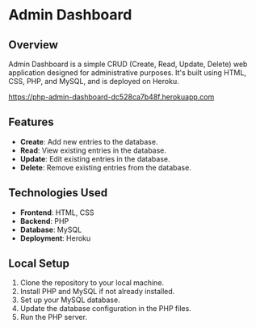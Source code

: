 # Admin Dashboard

## Overview

Admin Dashboard is a simple CRUD (Create, Read, Update, Delete) web application designed for administrative purposes. It's built using HTML, CSS, PHP, and MySQL, and is deployed on Heroku.

https://php-admin-dashboard-dc528ca7b48f.herokuapp.com

## Features

- **Create**: Add new entries to the database.
- **Read**: View existing entries in the database.
- **Update**: Edit existing entries in the database.
- **Delete**: Remove existing entries from the database.

## Technologies Used

- **Frontend**: HTML, CSS
- **Backend**: PHP
- **Database**: MySQL
- **Deployment**: Heroku

## Local Setup

1. Clone the repository to your local machine.
2. Install PHP and MySQL if not already installed.
3. Set up your MySQL database.
4. Update the database configuration in the PHP files.
5. Run the PHP server.




